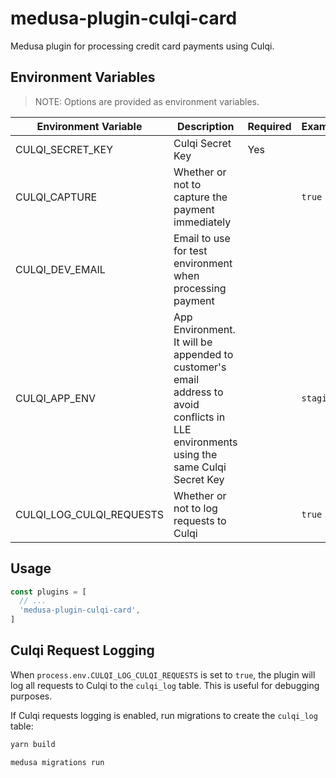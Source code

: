 # medusa-plugin-culqi-card

Medusa plugin for processing credit card payments using Culqi.

## Environment Variables

>NOTE: Options are provided as environment variables.

| Environment Variable     | Description                                                                                                                             | Required | Example    |
|--------------------------|-----------------------------------------------------------------------------------------------------------------------------------------|----------|------------|
| CULQI_SECRET_KEY         | Culqi Secret Key                                                                                                                        | Yes      |            |
| CULQI_CAPTURE            | Whether or not to capture the payment immediately                                                                                       |          | `true`     |
| CULQI_DEV_EMAIL          | Email to use for test environment when processing payment                                                                               |          |            |
| CULQI_APP_ENV            | App Environment. It will be appended to customer's email address to avoid conflicts in LLE environments using the same Culqi Secret Key |          | `staging`  |
| CULQI_LOG_CULQI_REQUESTS | Whether or not to log requests to Culqi                                                                                                 |          | `true`     |

## Usage

```js
const plugins = [
  // ...
  'medusa-plugin-culqi-card',
]
```

## Culqi Request Logging

When `process.env.CULQI_LOG_CULQI_REQUESTS` is set to `true`, the plugin will log all requests to Culqi to the `culqi_log` table. This is useful for debugging purposes.

If Culqi requests logging is enabled, run migrations to create the `culqi_log` table:

```bash
yarn build
```

```bash
medusa migrations run
```
